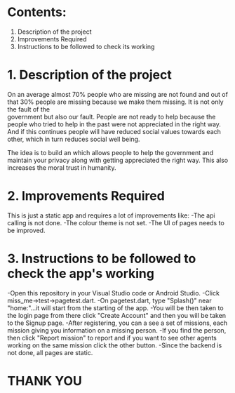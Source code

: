 # Contents:
  1. Description of the project
  2. Improvements Required
  3. Instructions to be followed to check its working

# 1. Description of the project
   On an average almost 70% people who are missing are not found and out of that 30% people are missing because we make them missing. It is not only the fault of the  
   government but also our fault. People are not ready to help because the people who tried to help in the past were not appreciated in the right way. And if this continues
   people will have reduced social values towards each other, which in turn reduces social well being.
       
   The idea is to build an which allows people to help the government and maintain your privacy along with getting appreciated the right way. This also increases the
   moral trust in humanity.
   
# 2. Improvements Required
   This is just a static app and requires a lot of improvements like:
    -The api calling is not done.
    -The colour theme is not set.
    -The UI of pages needs to be improved.
    
# 3. Instructions to be followed to check the app's working
   -Open this repository in your Visual Studio code or Android Studio.
   -Click miss_me->test->pagetest.dart.
   -On pagetest.dart, type "Splash()" near "home:"...it will start from the starting of the app.
   -You will be then taken to the login page from there click "Create Account" and then you will be taken to the Signup page.
   -After registering, you can a see a set of missions, each mission giving you information on a missing person.
   -If you find the person, then click "Report mission" to report and if you want to see other agents working on the same mission click the other button.
   -Since the backend is not done, all pages are static.
   
#                                                              THANK YOU
